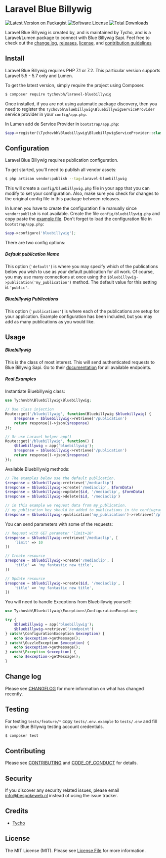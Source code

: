 # Laravel Blue Billywig

[![Latest Version on Packagist][ico-version]][link-packagist]
[![Software License][ico-license]](LICENSE.md)
[![Total Downloads][ico-downloads]][link-downloads]


Laravel Blue Billywig is created by, and is maintained by Tycho, and is a Laravel/Lumen package to connect with Blue Billywig Sapi. Feel free to check out the [change log](CHANGELOG.md), [releases](https://github.com/tychovbh/laravel-bluebillywig/releases), [license](LICENSE), and [contribution guidelines](CONTRIBUTING.md)

## Install

Laravel Blue Billywig requires PHP 7.1 or 7.2. This particular version supports Laravel 5.5 - 5.7 only and Lumen.

To get the latest version, simply require the project using Composer.

``` bash
$ composer require tychovbh/laravel-bluebillywig
```

Once installed, if you are not using automatic package discovery, then you need to register the `Tychovbh\Bluebillywig\BluebillywigServiceProvider` service provider in your `config/app.php`.

In Lumen add de Service Provider in `bootstrap/app.php`:
```php
$app->register(\Tychovbh\Bluebillywig\BluebillywigServiceProvider::class);
```

## Configuration

Laravel Blue Billywig requires publication configuration.

To get started, you'll need to publish all vendor assets:

``` bash
$ php artisan vendor:publish --tag=laravel-bluebillywig
```

This will create a `config/bluebillywig.php` file in your app that you can modify to set your configuration. Also, make sure you check for changes to the original config file in this package between releases.

In lumen you have to create the configuration file manually since `vendor:publish` is not available. Create the file `config/bluebillywig.php` and copy paste the [example file](https://github.com/tychovbh/laravel-bluebillywig/blob/master/config/bluebillywig.php). Don't forget to load the configuration file in `bootstrap/app.php`:
```php
$app->configure('bluebillywig');
```  

There are two config options:

##### Default publication Name

This option (`'default'`) is where you may specify which of the publications below you wish to use as your default publication for all work. Of course, you may use many connections at once using the `$bluebillywig->publication('my_publication')` method. The default value for this setting is `'public'`.

##### Bluebillywig Publications

This option (`'publications'`) is where each of the publications are setup for your application. Example configuration has been included, but you may add as many publications as you would like.

## Usage

##### Bluebillywig
This is the class of most interest. This will send authenticated requests to Blue Billywig Sapi. Go to their [documentation](https://support.bluebillywig.com/) for all available endpoints.
 
##### Real Examples
Instantiate Bluebillywig class:
``` php
use Tychovbh\Bluebillywig\Bluebillywig;

// Use class injection
Route::get('/bluebillywig', function(Bluebillywig $bluebillywig) {
    $response = $bluebillywig->retrieve('/publication')
    return response()->json($response)
});

// Or use Laravel helper app()
Route::get('/bluebillywig', function() {
    $bluebillywig = app('bluebillywig');
    $response = $bluebillywig->retrieve('/publication')
    return response()->json($response)
});
```

Available Bluebillywig methods:
``` php
// The examples below use the default publication. 
$response = $bluebillywig->retrieve('/mediaclip')
$response = $bluebillywig->create('/mediaclip', $formData)
$response = $bluebillywig->update($id, '/mediaclip', $formData)
$response = $bluebillywig->delete($id, '/mediaclip')

// in this example we request data from my_publication. 
// my_publication key should be added to publications in the confiugration file. 
$response = $bluebillywig->publication('my_publication')->retrieve('/playlist')
```

You can send parameters with some of the requests:
```php
// Request with GET parameter 'limit=10'
$response = $bluebillywig->retrieve('/mediaclip', [
    'limit' => 10
])

// Create resource
$response = $bluebillywig->create('/mediaclip', [
    'title' => 'my fantastic new title',
])

// Update resource
$response = $bluebillywig->create($id, '/mediaclip', [
    'title' => 'my fantastic new title',
])
```  

You will need to handle Exceptions from Bluebillywig yourself:
``` php
use Tychovbh\Bluebillywig\Exceptions\ConfigurationException;

try {
    $bluebillywig = app('bluebillywig');
    $bluebillywig->retrieve('/endpoint')
} catch(\ConfigurationException $exception) {
    echo $exception->getMessage();
} catch(\GuzzleException $exception) {
    echo $exception->getMessage();
} catch(\Exception $exception) {
    echo $exception->getMessage();
}
```

## Change log

Please see [CHANGELOG](CHANGELOG.md) for more information on what has changed recently.

## Testing
For testing `tests/feature/*` copy `tests/.env.example` to `tests/.env` and fill in your Blue Billywig testing account credentials.

``` bash
$ composer test
```

## Contributing

Please see [CONTRIBUTING](CONTRIBUTING.md) and [CODE_OF_CONDUCT](CODE_OF_CONDUCT.md) for details.

## Security

If you discover any security related issues, please email info@bespokeweb.nl instead of using the issue tracker.

## Credits

- [Tycho][link-author]

## License

The MIT License (MIT). Please see [License File](LICENSE.md) for more information.

[ico-version]: https://img.shields.io/packagist/v/tychovbh/laravel-bluebillywig.svg?style=flat-square
[ico-license]: https://img.shields.io/badge/license-MIT-brightgreen.svg?style=flat-square
[ico-travis]: https://img.shields.io/travis/tychovbh/laravel-bluebillywig/master.svg?style=flat-square
[ico-scrutinizer]: https://img.shields.io/scrutinizer/coverage/g/tychovbh/laravel-bluebillywig.svg?style=flat-square
[ico-code-quality]: https://img.shields.io/scrutinizer/g/tychovbh/laravel-bluebillywig.svg?style=flat-square
[ico-downloads]: https://img.shields.io/packagist/dt/tychovbh/laravel-bluebillywig.svg?style=flat-square

[link-packagist]: https://packagist.org/packages/tychovbh/laravel-bluebillywig
[link-travis]: https://travis-ci.org/tychovbh/laravel-bluebillywig
[link-scrutinizer]: https://scrutinizer-ci.com/g/tychovbh/laravel-bluebillywig/code-structure
[link-code-quality]: https://scrutinizer-ci.com/g/tychovbh/laravel-bluebillywig
[link-downloads]: https://packagist.org/packages/tychovbh/laravel-bluebillywig
[link-author]: https://github.com/tychovbh
[link-contributors]: ../../contributors
